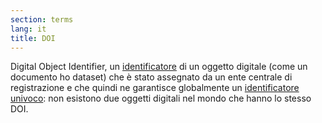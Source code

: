 ```yaml
---
section: terms
lang: it
title: DOI
---
```


Digital Object Identifier, un [identificatore](/glossary/it/terms/identifier/) di un oggetto digitale (come un documento ho dataset) che è stato assegnato da un ente centrale di registrazione e che quindi ne garantisce globalmente un [identificatore univoco](/glossary/it/terms/unique-identifier/): non esistono due oggetti digitali nel mondo che hanno lo stesso DOI.
